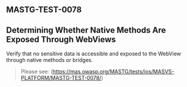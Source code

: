 ##  MASTG-TEST-0078

## Determining Whether Native Methods Are Exposed Through WebViews

Verify that no sensitive data is accessible and exposed to the WebView through native methods or bridges.

> Please see: (https://mas.owasp.org/MASTG/tests/ios/MASVS-PLATFORM/MASTG-TEST-0078/)